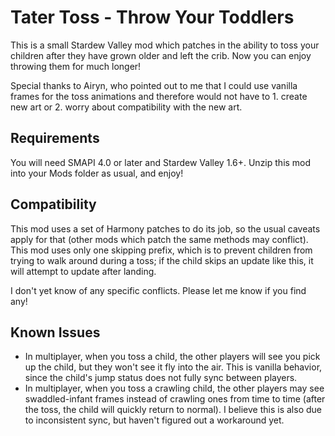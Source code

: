# Tater Toss - Throw Your Toddlers

This is a small Stardew Valley mod which patches in the ability to toss your
children after they have grown older and left the crib. Now you can enjoy
throwing them for much longer!

Special thanks to Airyn, who pointed out to me that I could use vanilla frames
for the toss animations and therefore would not have to 1. create new art
or 2. worry about compatibility with the new art.

## Requirements

You will need SMAPI 4.0 or later and Stardew Valley 1.6+. Unzip this mod into
your Mods folder as usual, and enjoy!

## Compatibility

This mod uses a set of Harmony patches to do its job, so the usual caveats
apply for that (other mods which patch the same methods may conflict). This mod
uses only one skipping prefix, which is to prevent children from trying to walk
around during a toss; if the child skips an update like this, it will attempt
to update after landing.

I don't yet know of any specific conflicts. Please let me know if you find any!

## Known Issues

* In multiplayer, when you toss a child, the other players will see you pick up
    the child, but they won't see it fly into the air. This is vanilla behavior,
    since the child's jump status does not fully sync between players.
* In multiplayer, when you toss a crawling child, the other players may see
    swaddled-infant frames instead of crawling ones from time to time (after
    the toss, the child will quickly return to normal). I believe this is also
    due to inconsistent sync, but haven't figured out a workaround yet.

